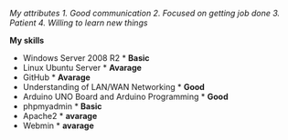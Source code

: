  
*My attributes*
*1. Good communication*
*2. Focused on getting job done*
*3. Patient*
*4. Willing to learn new things*

__My skills__

* Windows Server 2008 R2 * __Basic__
* Linux Ubuntu Server * __Avarage__
* GitHub * __Avarage__
* Understanding of LAN/WAN Networking * __Good__
* Arduino UNO Board and Arduino Programming * __Good__
* phpmyadmin * __Basic__
* Apache2 * __avarage__
* Webmin * __avarage__
